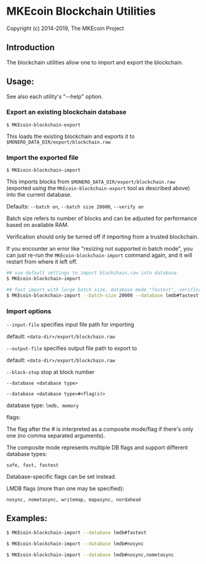 # MKEcoin Blockchain Utilities

Copyright (c) 2014-2019, The MKEcoin Project

## Introduction

The blockchain utilities allow one to import and export the blockchain.

## Usage:

See also each utility's "--help" option.

### Export an existing blockchain database

`$ MKEcoin-blockchain-export`

This loads the existing blockchain and exports it to `$MONERO_DATA_DIR/export/blockchain.raw`

### Import the exported file

`$ MKEcoin-blockchain-import`

This imports blocks from `$MONERO_DATA_DIR/export/blockchain.raw` (exported using the
`MKEcoin-blockchain-export` tool as described above) into the current database.

Defaults: `--batch on`, `--batch size 20000`, `--verify on`

Batch size refers to number of blocks and can be adjusted for performance based on available RAM.

Verification should only be turned off if importing from a trusted blockchain.

If you encounter an error like "resizing not supported in batch mode", you can just re-run
the `MKEcoin-blockchain-import` command again, and it will restart from where it left off.

```bash
## use default settings to import blockchain.raw into database
$ MKEcoin-blockchain-import

## fast import with large batch size, database mode "fastest", verification off
$ MKEcoin-blockchain-import --batch-size 20000 --database lmdb#fastest --verify off

```

### Import options

`--input-file`
specifies input file path for importing

default: `<data-dir>/export/blockchain.raw`

`--output-file`
specifies output file path to export to

default: `<data-dir>/export/blockchain.raw`

`--block-stop`
stop at block number

`--database <database type>`

`--database <database type>#<flag(s)>`

database type: `lmdb, memory`

flags:

The flag after the # is interpreted as a composite mode/flag if there's only
one (no comma separated arguments).

The composite mode represents multiple DB flags and support different database types:

`safe, fast, fastest`

Database-specific flags can be set instead.

LMDB flags (more than one may be specified):

`nosync, nometasync, writemap, mapasync, nordahead`

## Examples:

```bash
$ MKEcoin-blockchain-import --database lmdb#fastest

$ MKEcoin-blockchain-import --database lmdb#nosync

$ MKEcoin-blockchain-import --database lmdb#nosync,nometasync
```
